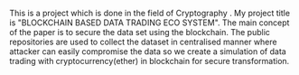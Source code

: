 This is a project which is done in the field of Cryptography .
My project title is "BLOCKCHAIN BASED DATA TRADING ECO SYSTEM".
The main concept of the paper is to secure the data set using the blockchain.
The public repositories are used to collect the dataset in centralised manner where 
attacker can easily compromise the data so we create a simulation of data trading with
cryptocurrency(ether) in blockchain for secure transformation.
